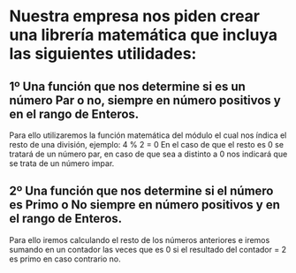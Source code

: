 # Nuestra empresa nos piden crear una librería matemática que incluya las siguientes utilidades:
## 1º Una función que nos determine si es un número Par o no, siempre en número positivos y en el rango de Enteros.
  Para ello utilizaremos la función matemática del módulo el cual nos índica el resto de una división, ejemplo:
   4 % 2 = 0
  En el caso de que el resto es 0 se tratará de un número par, en caso de que sea a distinto a 0 nos indicará que se trata de un número impar.
## 2º Una función que nos determine si el número es Primo o No siempre en número positivos y en el rango de Enteros.
  Para ello iremos calculando el resto de los números anteriores  e iremos sumando en un contador las veces que es 0 si el resultado del contador = 2 es primo en caso contrario no.
